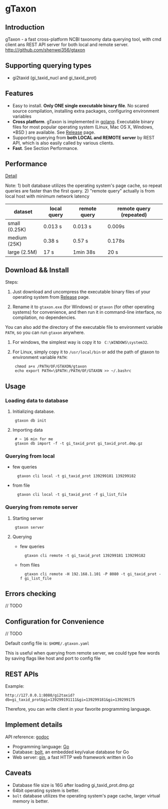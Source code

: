 # gTaxon

## Introduction

gTaxon - a fast cross-platform NCBI taxonomy data querying tool,
with cmd client ans REST API server for both local and remote server.
[http:///github.com/shenwei356/gtaxon](http:///github.com/shenwei356/gtaxon)

## Supporting querying types

- gi2taxid (gi_taxid_nucl and gi_taxid_prot)

## Features

- Easy to install. **Only ONE single executable binary file**.
 No scared source compilation, installing extra packages,
 configuring environment variables
- **Cross platform**. gTaxon is implemented in [golang](https://golang.org). Executable binary files for most popular operating system (Linux, Mac OS X, Windows, \*BSD ) are available. See [Release](https://github.com/shenwei356/gtaxon/releases) page.
- Supporting querying from **both LOCAL and REMOTE server** by REST API, which is also easily called by various clients.
- **Fast**. See Section Performance.

## Performance

[Detail](https://github.com/shenwei356/gtaxon/blob/master/testdata/PERFORMANCE.md)

Note: 1) bolt database utilizes the operating system's page cache,
so repeat queries are faster than the first query. 2) "remote query" actually is from local host
with minimum network latency

| dataset        | local query     | remote query     | remote query (repeated) |
|----------------|-----------------|------------------|-------------------------|
| small (0.25K)  |  0.013 s        |   0.013 s        |  0.009s                 |
| medium (25K)   |  0.38 s         |   0.57 s         |  0.178s                 |
| large (2.5M)   |  17 s           |   1min 38s       |  20 s                   |

## Download && Install

Steps:

1. Just download and uncompress the executable binary files of your operating system from  [Release](https://github.com/shenwei356/gtaxon/releases) page.

2. Rename it to `gtaxon.exe` (for Windows) or `gtaxon` (for other operating systems) for convenience, and then run it in command-line interface, no compilation, no dependencies.

You can also add the directory of the executable file to environment variable `PATH`, so you can run `gtaxon` anywhere.

1. For windows, the simplest way is copy it to ` C:\WINDOWS\system32`.

2. For Linux, simply copy it to `/usr/local/bin` or add the path of gtaxon to environment variable `PATH`:

        chmod a+x /PATH/OF/GTAXON/gtaxon
        echo export PATH=\$PATH:/PATH/OF/GTAXON >> ~/.bashrc

## Usage

### Loading data to database

1. Initializing database.

        gtaxon db init

2. Importing data

        # ~ 16 min for me
        gtaxon db import -f -t gi_taxid_prot gi_taxid_prot.dmp.gz

### Querying from local

- few queries

        gtaxon cli local -t gi_taxid_prot 139299181 139299182

- from file

        gtaxon cli local -t gi_taxid_prot -f gi_list_file

### Querying from remote server

1. Starting server

        gtaxon server

2. Querying

    - few queries

            gtaxon cli remote -t gi_taxid_prot 139299181 139299182

    - from files

            gtaxon cli remote -H 192.168.1.101 -P 8080 -t gi_taxid_prot -f gi_list_file


## Errors checking

// TODO

## Configuration for Convenience

// TODO

Default config file is: `$HOME/.gtaxon.yaml`

This is useful when querying from remote server,
we could type few words by saving flags like host and port to config file

## REST APIs

Example:

`http://127.0.0.1:8080/gi2taxid?db=gi_taxid_prot&gi=139299191111&gi=139299181&gi=139299175`

Therefore, you can write client in your favorite programming language.

## Implement details

API reference: [godoc](https://godoc.org/github.com/shenwei356/gtaxon/taxon)

- Programming language: [Go](https://golang.org)
- Database: [bolt](https://github.com/boltdb/bolt), an embedded key/value database for Go
- Web server: [gin](https://github.com/gin-gonic/gin), a fast HTTP web framework written in Go

## Caveats

- Database file size is 16G after loading gi_taxid_prot.dmp.gz
- 64bit operating system is better.
- `bolt` database utilizes the operating system's page cache, larger virtual memory is better.
